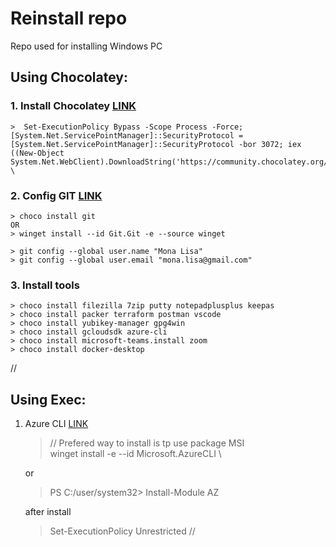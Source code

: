 # Reinstall repo
Repo used for installing Windows PC 


## Using Chocolatey:
### 1. Install Chocolatey [LINK](https://chocolatey.org/install#individual)
    >  Set-ExecutionPolicy Bypass -Scope Process -Force; [System.Net.ServicePointManager]::SecurityProtocol = [System.Net.ServicePointManager]::SecurityProtocol -bor 3072; iex ((New-Object System.Net.WebClient).DownloadString('https://community.chocolatey.org/install.ps1')) \

### 2. Config GIT [LINK](https://git-scm.com)
   
    > choco install git
    OR
    > winget install --id Git.Git -e --source winget
    
    > git config --global user.name "Mona Lisa"
    > git config --global user.email "mona.lisa@gmail.com"
    
### 3. Install tools
    
    > choco install filezilla 7zip putty notepadplusplus keepas  
    > choco install packer terraform postman vscode  
    > choco install yubikey-manager gpg4win
    > choco install gcloudsdk azure-cli
    > choco install microsoft-teams.install zoom
    > choco install docker-desktop
    
    
//
## Using Exec:
1. Azure CLI [LINK](https://learn.microsoft.com/en-us/cli/azure)
    > // Prefered way to install is tp use package MSI \
    > winget install -e --id Microsoft.AzureCLI \

    or

    > PS C:/user/system32> Install-Module AZ

    after install

    > Set-ExecutionPolicy Unrestricted
//
